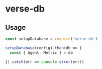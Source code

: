 # verse-db

## Usage

``` js
const setupDatabase = require('verse-db')

setupDatabase(config).then(db => {
  const { Agent, Metric } = db

}).catch(err => console.error(err))
```

